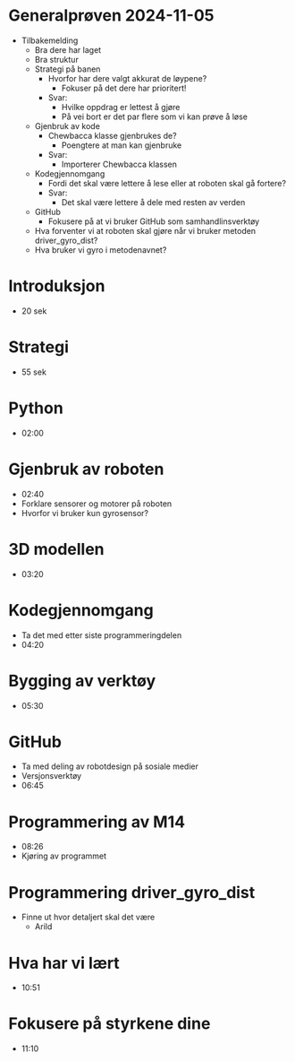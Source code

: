 # Generalprøven 2024-11-05

* Tilbakemelding
	* Bra dere har laget
	* Bra struktur
	* Strategi på banen
		* Hvorfor har dere valgt akkurat de løypene?
			* Fokuser på det dere har prioritert!
		* Svar:
			* Hvilke oppdrag er lettest å gjøre
			* På vei bort er det par flere som vi kan prøve å løse
	* Gjenbruk av kode
		* Chewbacca klasse gjenbrukes de?
			* Poengtere at man kan gjenbruke
		* Svar:
			* Importerer Chewbacca klassen
	* Kodegjennomgang
		* Fordi det skal være lettere å lese eller at roboten skal gå fortere?
		* Svar:
			* Det skal være lettere å dele med resten av verden
	* GitHub
		* Fokusere på at vi bruker GitHub som samhandlinsverktøy
	* Hva forventer vi at roboten skal gjøre når vi bruker metoden driver_gyro_dist?
	* Hva bruker vi gyro i metodenavnet?

# Introduksjon

* 20 sek

# Strategi

* 55 sek

# Python

* 02:00

# Gjenbruk av roboten

* 02:40
* Forklare sensorer og motorer på roboten
* Hvorfor vi bruker kun gyrosensor?

# 3D modellen

* 03:20

# Kodegjennomgang

* Ta det med etter siste programmeringdelen
* 04:20

# Bygging av verktøy

* 05:30

# GitHub

* Ta med deling av robotdesign på sosiale medier
* Versjonsverktøy
* 06:45

# Programmering av M14

* 08:26
* Kjøring av programmet

# Programmering driver_gyro_dist

* Finne ut hvor detaljert skal det være
	* Arild

# Hva har vi lært

* 10:51

# Fokusere på styrkene dine

* 11:10
